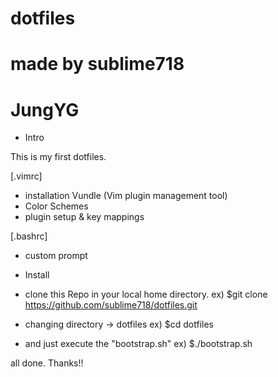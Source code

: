 # dotfiles
# made by sublime718
# JungYG

* Intro

This is my first dotfiles.

[.vimrc]
* installation Vundle (Vim plugin management tool)
* Color Schemes
* plugin setup & key mappings

[.bashrc]
* custom prompt


* Install

* clone this Repo in your local home directory.
ex) $git clone https://github.com/sublime718/dotfiles.git

* changing directory -> dotfiles
ex) $cd dotfiles

* and just execute the "bootstrap.sh"
ex) $./bootstrap.sh


all done.
Thanks!!
